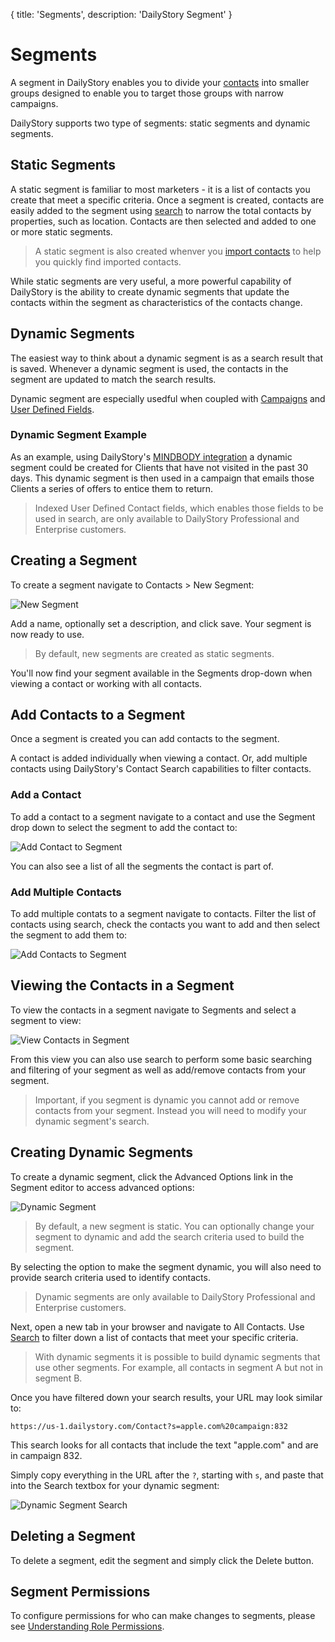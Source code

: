 {
	title: 'Segments',
	description: 'DailyStory Segment'
}
# Segments
A segment in DailyStory enables you to divide your [contacts](/contacts) into smaller groups designed to enable you to target those groups with narrow campaigns.

DailyStory supports two type of segments: static segments and dynamic segments.

## Static Segments
A static segment is familiar to most marketers - it is a list of contacts you create that meet a specific criteria. Once a segment is created, contacts are easily added to the segment using [search](/search) to narrow the total contacts by properties, such as location. Contacts are then selected and added to one or more static segments.

> A static segment is also created whenver you [import contacts](/contacts/import) to help you quickly find imported contacts.

While static segments are very useful, a more powerful capability of DailyStory is the ability to create dynamic segments that update the contacts within the segment as characteristics of the contacts change.

## Dynamic Segments
The easiest way to think about a dynamic segment is as a search result that is saved. Whenever a dynamic segment is used, the contacts in the segment are updated to match the search results.

Dynamic segment are especially usedful when coupled with [Campaigns](/campaigns) and [User Defined Fields](/contacts/#user-defined-fields). 

### Dynamic Segment Example
As an example, using DailyStory's [MINDBODY integration](/integrations/mindbody) a dynamic segment could be created for Clients that have not visited in the past 30 days. This dynamic segment is then used in a campaign that emails those Clients a series of offers to entice them to return.

> Indexed User Defined Contact fields, which enables those fields to be used in search, are only available to DailyStory Professional and Enterprise customers.

## Creating a Segment
To create a segment navigate to Contacts > New Segment:

![New Segment](/articles/segments/segments-01.png "New Segment")

Add a name, optionally set a description, and click save. Your segment is now ready to use.

> By default, new segments are created as static segments.

You'll now find your segment available in the Segments drop-down when viewing a contact or working with all contacts.

## Add Contacts to a Segment
Once a segment is created you can add contacts to the segment. 

A contact is added individually when viewing a contact. Or, add multiple contacts using DailyStory's Contact Search capabilities to filter contacts.

### Add a Contact
To add a contact to a segment navigate to a contact and use the Segment drop down to select the segment to add the contact to:
	
![Add Contact to Segment](/articles/segments/segments-03.png "Add Contact to Segment")

You can also see a list of all the segments the contact is part of.

### Add Multiple Contacts
To add multiple contats to a segment navigate to contacts. Filter the list of contacts using search, check the contacts you want to add and then select the segment to add them to:
	
![Add Contacts to Segment](/articles/segments/segments-04.png "Add Contacts to Segment")

## Viewing the Contacts in a Segment
To view the contacts in a segment navigate to Segments and select a segment to view:

![View Contacts in Segment](/articles/segments/segments-05.png "View Contacts in Segment")
	
From this view you can also use search to perform some basic searching and filtering of your segment as well as add/remove contacts from your segment.

> Important, if you segment is dynamic you cannot add or remove contacts from your segment. Instead you will need to modify your dynamic segment's search.
	
## Creating Dynamic Segments
To create a dynamic segment, click the Advanced Options link in the Segment editor to access advanced options:
	
![Dynamic Segment](/articles/segments/segments-02.png "Dynamic Segment")

> By default, a new segment is static. You can optionally change your segment to dynamic and add the search criteria used to build the segment.

By selecting the option to make the segment dynamic, you will also need to provide search criteria used to identify contacts.

> Dynamic segments are only available to DailyStory Professional and Enterprise customers.

Next, open a new tab in your browser and navigate to All Contacts. Use [Search](/search) to filter down a list of contacts that meet your specific criteria.

> With dynamic segments it is possible to build dynamic segments that use other segments. For example, all contacts in segment A but not in segment B.

Once you have filtered down your search results, your URL may look similar to:
	
`https://us-1.dailystory.com/Contact?s=apple.com%20campaign:832`

This search looks for all contacts that include the text "apple.com" and are in campaign 832.

Simply copy everything in the URL after the `?`, starting with `s`, and paste that into the Search textbox for your dynamic segment:
	
![Dynamic Segment Search](/articles/segments/segments-06.png "Dynamic Segment Search")	
	
## Deleting a Segment
To delete a segment, edit the segment and simply click the Delete button.

## Segment Permissions
To configure permissions for who can make changes to segments, please see [Understanding Role Permissions](/account/understanding-permissions).